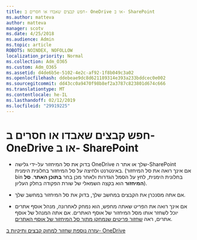 ```yaml
---
title: חפש קבצים שאבדו או חסרים ב- OneDrive או ב- SharePoint
ms.author: matteva
author: matteva
manager: scotv
ms.date: 4/25/2018
ms.audience: Admin
ms.topic: article
ROBOTS: NOINDEX, NOFOLLOW
localization_priority: Normal
ms.collection: Adm_O365
ms.custom: Adm_O365
ms.assetid: d4de6b5e-5102-4e2c-af92-1f8b049c3a02
ms.openlocfilehash: ddebeae9dc8d621189314e393a233bddcec0e002
ms.sourcegitcommit: dd43cc0a9470f98b8ef2a3787c823801d674c666
ms.translationtype: MT
ms.contentlocale: he-IL
ms.lasthandoff: 02/12/2019
ms.locfileid: "29919225"
---
```

# <a name="find-lost-or-missing-files-in-onedrive-or-sharepoint"></a>חפש קבצים שאבדו או חסרים ב- OneDrive או ב- SharePoint

- בדוק את סל המיחזור על-ידי גלישה OneDrive שלך או אתר ה-SharePoint באינטרנט ולחיצה על סל המיחזור בחלונית הימנית. (אם אינך רואה את סל המיחזור bin בחלונית הימנית, לחץ על הסמל הגדרות ולאחר מכן בחר **בתוכן האתר**. **סל המיחזור** הוא בקצה השמאלי של שורת הפקודה בחלק העליון). 
    
- אם אתה מסנכרן את הקבצים במחשב שלך, בדוק את סל המיחזור במחשב שלך. 
    
- אם אינך רואה את הפריט שאתה מחפש, הוא נמחק לאחרונה, מנהל אוסף אתרים יוכל לשחזר אותו מסל המיחזור של אוסף האתרים. אם אתה המנהל של אוסף אתרים, ראה [שחזור פריטים שנמחקו מתוך סל המיחזור של אוסף האתרים](https://go.microsoft.com/fwlink/?linkid=866439).
    
[עזרה נוספת שחזור למחוק קבצים ותיקיות ב- OneDrive](https://go.microsoft.com/fwlink/?linkid=872872)
  


